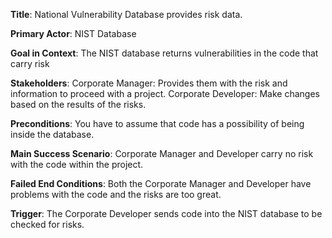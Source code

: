 **Title**: National Vulnerability Database provides risk data.

**Primary Actor**: NIST Database

**Goal in Context**: The NIST database returns vulnerabilities in the code that carry risk

**Stakeholders**: Corporate Manager: Provides them with the risk and information to proceed with a project. Corporate Developer: Make changes based on the results of the risks.

**Preconditions**: You have to assume that code has a possibility of being inside the database.

**Main Success Scenario**: Corporate Manager and Developer carry no risk with the code within the project.

**Failed End Conditions**: Both the Corporate Manager and Developer have problems with the code and the risks are too great.

**Trigger**: The Corporate Developer sends code into the NIST database to be checked for risks.

